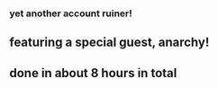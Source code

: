 ### yet another account ruiner!

## featuring a special guest, anarchy!

## done in about 8 hours in total

